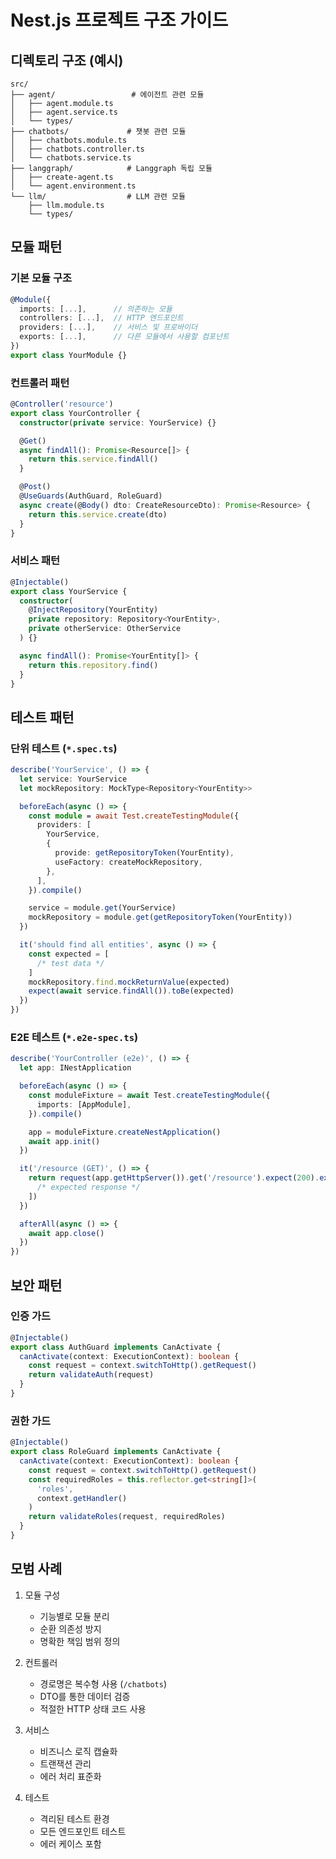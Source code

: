 # Nest.js 프로젝트 구조 가이드

## 디렉토리 구조 (예시)

```
src/
├── agent/                 # 에이전트 관련 모듈
│   ├── agent.module.ts
│   ├── agent.service.ts
│   └── types/
├── chatbots/             # 챗봇 관련 모듈
│   ├── chatbots.module.ts
│   ├── chatbots.controller.ts
│   └── chatbots.service.ts
├── langgraph/            # Langgraph 독립 모듈
│   ├── create-agent.ts
│   └── agent.environment.ts
└── llm/                  # LLM 관련 모듈
    ├── llm.module.ts
    └── types/
```

## 모듈 패턴

### 기본 모듈 구조

```typescript
@Module({
  imports: [...],      // 의존하는 모듈
  controllers: [...],  // HTTP 엔드포인트
  providers: [...],    // 서비스 및 프로바이더
  exports: [...],      // 다른 모듈에서 사용할 컴포넌트
})
export class YourModule {}
```

### 컨트롤러 패턴

```typescript
@Controller('resource')
export class YourController {
  constructor(private service: YourService) {}

  @Get()
  async findAll(): Promise<Resource[]> {
    return this.service.findAll()
  }

  @Post()
  @UseGuards(AuthGuard, RoleGuard)
  async create(@Body() dto: CreateResourceDto): Promise<Resource> {
    return this.service.create(dto)
  }
}
```

### 서비스 패턴

```typescript
@Injectable()
export class YourService {
  constructor(
    @InjectRepository(YourEntity)
    private repository: Repository<YourEntity>,
    private otherService: OtherService
  ) {}

  async findAll(): Promise<YourEntity[]> {
    return this.repository.find()
  }
}
```

## 테스트 패턴

### 단위 테스트 (`*.spec.ts`)

```typescript
describe('YourService', () => {
  let service: YourService
  let mockRepository: MockType<Repository<YourEntity>>

  beforeEach(async () => {
    const module = await Test.createTestingModule({
      providers: [
        YourService,
        {
          provide: getRepositoryToken(YourEntity),
          useFactory: createMockRepository,
        },
      ],
    }).compile()

    service = module.get(YourService)
    mockRepository = module.get(getRepositoryToken(YourEntity))
  })

  it('should find all entities', async () => {
    const expected = [
      /* test data */
    ]
    mockRepository.find.mockReturnValue(expected)
    expect(await service.findAll()).toBe(expected)
  })
})
```

### E2E 테스트 (`*.e2e-spec.ts`)

```typescript
describe('YourController (e2e)', () => {
  let app: INestApplication

  beforeEach(async () => {
    const moduleFixture = await Test.createTestingModule({
      imports: [AppModule],
    }).compile()

    app = moduleFixture.createNestApplication()
    await app.init()
  })

  it('/resource (GET)', () => {
    return request(app.getHttpServer()).get('/resource').expect(200).expect([
      /* expected response */
    ])
  })

  afterAll(async () => {
    await app.close()
  })
})
```

## 보안 패턴

### 인증 가드

```typescript
@Injectable()
export class AuthGuard implements CanActivate {
  canActivate(context: ExecutionContext): boolean {
    const request = context.switchToHttp().getRequest()
    return validateAuth(request)
  }
}
```

### 권한 가드

```typescript
@Injectable()
export class RoleGuard implements CanActivate {
  canActivate(context: ExecutionContext): boolean {
    const request = context.switchToHttp().getRequest()
    const requiredRoles = this.reflector.get<string[]>(
      'roles',
      context.getHandler()
    )
    return validateRoles(request, requiredRoles)
  }
}
```

## 모범 사례

1. 모듈 구성

   - 기능별로 모듈 분리
   - 순환 의존성 방지
   - 명확한 책임 범위 정의

2. 컨트롤러

   - 경로명은 복수형 사용 (`/chatbots`)
   - DTO를 통한 데이터 검증
   - 적절한 HTTP 상태 코드 사용

3. 서비스

   - 비즈니스 로직 캡슐화
   - 트랜잭션 관리
   - 에러 처리 표준화

4. 테스트
   - 격리된 테스트 환경
   - 모든 엔드포인트 테스트
   - 에러 케이스 포함
